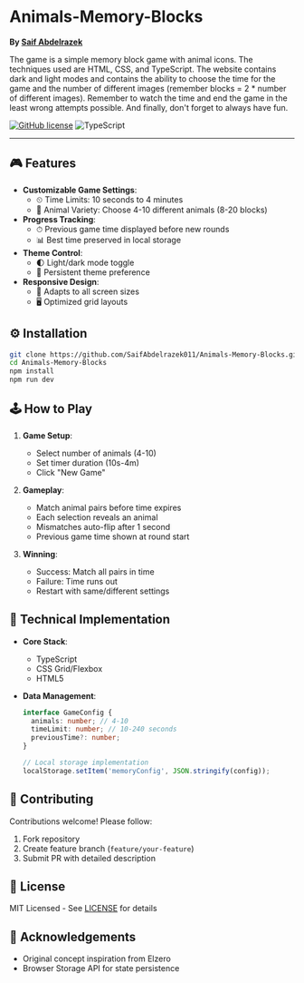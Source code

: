 # Animals-Memory-Blocks

**By [Saif Abdelrazek](https://github.com/SaifAbdelrazek011)**  

The game is a simple memory block game with animal icons. The techniques used are HTML, CSS, and TypeScript. The website contains dark and light modes and contains the ability to choose the time for the game and the number of different images (remember blocks = 2 * number of different images). Remember to watch the time and end the game in the least wrong attempts possible. And finally, don't forget to always have fun.

[![GitHub license](https://img.shields.io/badge/license-MIT-blue.svg)](https://github.com/SaifAbdelrazek011/speed-typing-game/blob/main/LICENSE)
![TypeScript](https://img.shields.io/badge/TypeScript-4.9%2B-3178C6.svg)

--------------------------------------------------------------------------------------

## 🎮 Features

- **Customizable Game Settings**:
  - ⏲ Time Limits: 10 seconds to 4 minutes
  - 🐘 Animal Variety: Choose 4-10 different animals (8-20 blocks)
- **Progress Tracking**:
  - ⏱ Previous game time displayed before new rounds
  - 📊 Best time preserved in local storage
- **Theme Control**:
  - 🌓 Light/dark mode toggle
  - 🎨 Persistent theme preference
- **Responsive Design**:
  - 📱 Adapts to all screen sizes
  - 🖥 Optimized grid layouts

## ⚙️ Installation

```bash
git clone https://github.com/SaifAbdelrazek011/Animals-Memory-Blocks.git
cd Animals-Memory-Blocks
npm install
npm run dev
```

## 🕹️ How to Play

1. **Game Setup**:
   - Select number of animals (4-10)
   - Set timer duration (10s-4m)
   - Click "New Game"

2. **Gameplay**:
   - Match animal pairs before time expires
   - Each selection reveals an animal
   - Mismatches auto-flip after 1 second
   - Previous game time shown at round start

3. **Winning**:
   - Success: Match all pairs in time
   - Failure: Time runs out
   - Restart with same/different settings

## 🧰 Technical Implementation

- **Core Stack**:
  - TypeScript
  - CSS Grid/Flexbox
  - HTML5

- **Data Management**:
  ```typescript
  interface GameConfig {
    animals: number; // 4-10
    timeLimit: number; // 10-240 seconds
    previousTime?: number;
  }
  
  // Local storage implementation
  localStorage.setItem('memoryConfig', JSON.stringify(config));
  ```

## 🤝 Contributing

Contributions welcome! Please follow:
1. Fork repository
2. Create feature branch (`feature/your-feature`)
3. Submit PR with detailed description

## 📄 License

MIT Licensed - See [LICENSE](LICENSE) for details

## 🙏 Acknowledgements

- Original concept inspiration from Elzero
- Browser Storage API for state persistence
```
